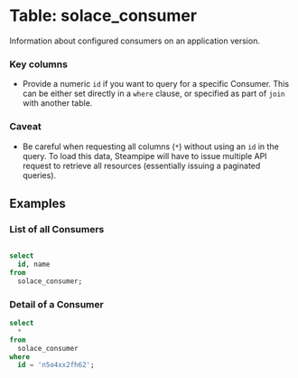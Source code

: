 # Table: solace_consumer

Information about configured consumers on an application version.

### Key columns
- Provide a numeric `id` if you want to query for a specific Consumer. This can be either set directly in a `where` clause, or specified as part of `join` with another table.

### Caveat
- Be careful when requesting all columns (`*`) without using an `id` in the query. To load this data, Steampipe will have to issue multiple API request to retrieve all resources (essentially issuing a paginated queries).

## Examples

### List of all Consumers

```sql

select
  id, name
from
  solace_consumer;
```

### Detail of a Consumer

```sql
select
  *
from
  solace_consumer
where
  id = 'n5o4xx2fh62';
```
